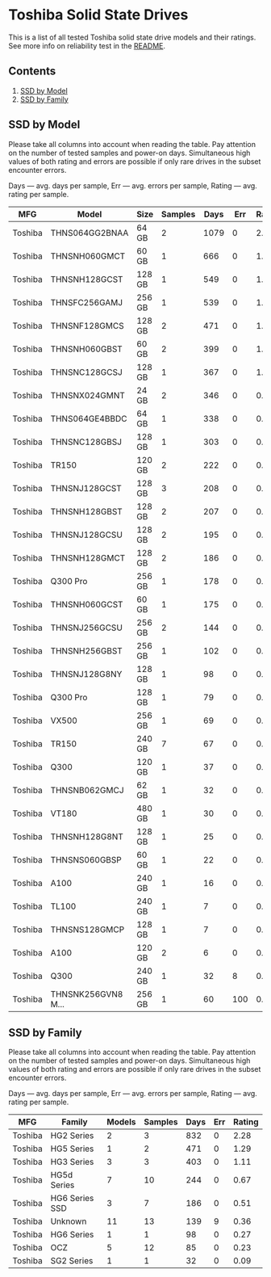 Toshiba Solid State Drives
==========================

This is a list of all tested Toshiba solid state drive models and their ratings. See
more info on reliability test in the [README](https://github.com/linuxhw/SMART).

Contents
--------

1. [ SSD by Model  ](#ssd-by-model)
2. [ SSD by Family ](#ssd-by-family)

SSD by Model
------------

Please take all columns into account when reading the table. Pay attention on the
number of tested samples and power-on days. Simultaneous high values of both rating
and errors are possible if only rare drives in the subset encounter errors.

Days   — avg. days per sample,
Err    — avg. errors per sample,
Rating — avg. rating per sample.

| MFG       | Model              | Size   | Samples | Days  | Err   | Rating |
|-----------|--------------------|--------|---------|-------|-------|--------|
| Toshiba   | THNS064GG2BNAA     | 64 GB  | 2       | 1079  | 0     | 2.96   |
| Toshiba   | THNSNH060GMCT      | 60 GB  | 1       | 666   | 0     | 1.82   |
| Toshiba   | THNSNH128GCST      | 128 GB | 1       | 549   | 0     | 1.51   |
| Toshiba   | THNSFC256GAMJ      | 256 GB | 1       | 539   | 0     | 1.48   |
| Toshiba   | THNSNF128GMCS      | 128 GB | 2       | 471   | 0     | 1.29   |
| Toshiba   | THNSNH060GBST      | 60 GB  | 2       | 399   | 0     | 1.10   |
| Toshiba   | THNSNC128GCSJ      | 128 GB | 1       | 367   | 0     | 1.01   |
| Toshiba   | THNSNX024GMNT      | 24 GB  | 2       | 346   | 0     | 0.95   |
| Toshiba   | THNS064GE4BBDC     | 64 GB  | 1       | 338   | 0     | 0.93   |
| Toshiba   | THNSNC128GBSJ      | 128 GB | 1       | 303   | 0     | 0.83   |
| Toshiba   | TR150              | 120 GB | 2       | 222   | 0     | 0.61   |
| Toshiba   | THNSNJ128GCST      | 128 GB | 3       | 208   | 0     | 0.57   |
| Toshiba   | THNSNH128GBST      | 128 GB | 2       | 207   | 0     | 0.57   |
| Toshiba   | THNSNJ128GCSU      | 128 GB | 2       | 195   | 0     | 0.54   |
| Toshiba   | THNSNH128GMCT      | 128 GB | 2       | 186   | 0     | 0.51   |
| Toshiba   | Q300 Pro           | 256 GB | 1       | 178   | 0     | 0.49   |
| Toshiba   | THNSNH060GCST      | 60 GB  | 1       | 175   | 0     | 0.48   |
| Toshiba   | THNSNJ256GCSU      | 256 GB | 2       | 144   | 0     | 0.40   |
| Toshiba   | THNSNH256GBST      | 256 GB | 1       | 102   | 0     | 0.28   |
| Toshiba   | THNSNJ128G8NY      | 128 GB | 1       | 98    | 0     | 0.27   |
| Toshiba   | Q300 Pro           | 128 GB | 1       | 79    | 0     | 0.22   |
| Toshiba   | VX500              | 256 GB | 1       | 69    | 0     | 0.19   |
| Toshiba   | TR150              | 240 GB | 7       | 67    | 0     | 0.19   |
| Toshiba   | Q300               | 120 GB | 1       | 37    | 0     | 0.10   |
| Toshiba   | THNSNB062GMCJ      | 62 GB  | 1       | 32    | 0     | 0.09   |
| Toshiba   | VT180              | 480 GB | 1       | 30    | 0     | 0.08   |
| Toshiba   | THNSNH128G8NT      | 128 GB | 1       | 25    | 0     | 0.07   |
| Toshiba   | THNSNS060GBSP      | 60 GB  | 1       | 22    | 0     | 0.06   |
| Toshiba   | A100               | 240 GB | 1       | 16    | 0     | 0.05   |
| Toshiba   | TL100              | 240 GB | 1       | 7     | 0     | 0.02   |
| Toshiba   | THNSNS128GMCP      | 128 GB | 1       | 7     | 0     | 0.02   |
| Toshiba   | A100               | 120 GB | 2       | 6     | 0     | 0.02   |
| Toshiba   | Q300               | 240 GB | 1       | 32    | 8     | 0.01   |
| Toshiba   | THNSNK256GVN8 M... | 256 GB | 1       | 60    | 100   | 0.00   |

SSD by Family
-------------

Please take all columns into account when reading the table. Pay attention on the
number of tested samples and power-on days. Simultaneous high values of both rating
and errors are possible if only rare drives in the subset encounter errors.

Days   — avg. days per sample,
Err    — avg. errors per sample,
Rating — avg. rating per sample.

| MFG       | Family                 | Models | Samples | Days  | Err   | Rating |
|-----------|------------------------|--------|---------|-------|-------|--------|
| Toshiba   | HG2 Series             | 2      | 3       | 832   | 0     | 2.28   |
| Toshiba   | HG5 Series             | 1      | 2       | 471   | 0     | 1.29   |
| Toshiba   | HG3 Series             | 3      | 3       | 403   | 0     | 1.11   |
| Toshiba   | HG5d Series            | 7      | 10      | 244   | 0     | 0.67   |
| Toshiba   | HG6 Series SSD         | 3      | 7       | 186   | 0     | 0.51   |
| Toshiba   | Unknown                | 11     | 13      | 139   | 9     | 0.36   |
| Toshiba   | HG6 Series             | 1      | 1       | 98    | 0     | 0.27   |
| Toshiba   | OCZ                    | 5      | 12      | 85    | 0     | 0.23   |
| Toshiba   | SG2 Series             | 1      | 1       | 32    | 0     | 0.09   |
